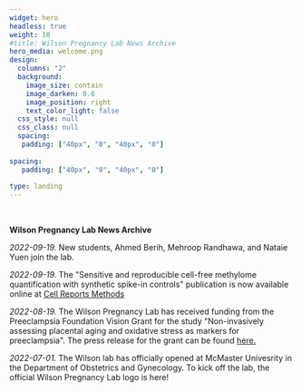 ```yaml
---
widget: hero
headless: true
weight: 10
#title: Wilson Pregnancy Lab News Archive
hero_media: welcome.png
design:
  columns: "2"
  background:
    image_size: contain
    image_darken: 0.0
    image_position: right
    text_color_light: false
  css_style: null
  css_class: null
  spacing:
   padding: ["40px", "0", "40px", "0"]
  
spacing:
   padding: ["40px", "0", "40px", "0"]
   
type: landing
---
```

<br>

**Wilson Pregnancy Lab News Archive**

*2022-09-19.* New students, Ahmed Berih, Mehroop Randhawa, and Nataie Yuen join the lab.


*2022-09-19.* The "Sensitive and reproducible cell-free methylome quantification with synthetic spike-in controls" publication is now available online at [Cell Reports Methods](https://www.cell.com/cell-reports-methods/fulltext/S2667-2375(22)00176-X#supplementaryMaterial)


*2022-08-19.* The Wilson Pregnancy Lab has received funding from the Preeclampsia Foundation Vision Grant for the study "Non-invasively assessing placental aging and oxidative stress as markers for preeclampsia".
The press release for the grant can be found [here.](https://www.preeclampsia.org/the-news/news-from-the-foundation/2022-preeclampsia-foundation-vision-grant-awardees-announced)


*2022-07-01.* The Wilson lab has officially opened at McMaster Univesrity in the Department of Obstetrics and Gynecology. To kick off the lab, the official Wilson Pregnancy Lab logo is here!